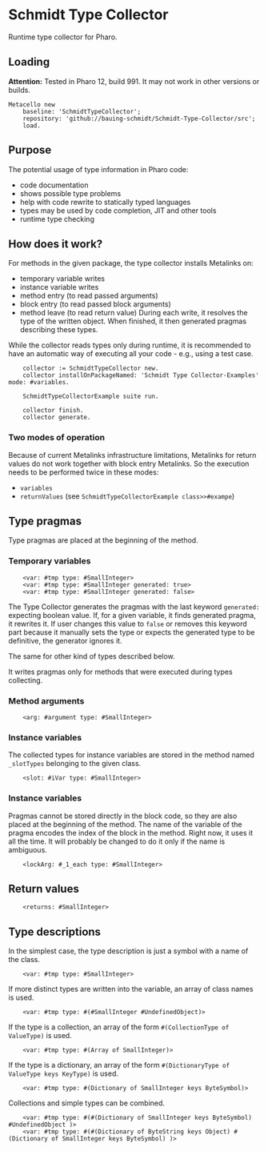 # Schmidt Type Collector

Runtime type collector for Pharo.

## Loading

**Attention:** Tested in Pharo 12, build 991. It may not work in other versions or builds.

```smalltalk
Metacello new
    baseline: 'SchmidtTypeCollector';
    repository: 'github://bauing-schmidt/Schmidt-Type-Collector/src';
    load.
```

## Purpose

The potential usage of type information in Pharo code:

- code documentation
- shows possible type problems
- help with code rewrite to statically typed languages
- types may be used by code completion, JIT and other tools
- runtime type checking

## How does it work?

For methods in the given package, the type collector installs Metalinks on:
- temporary variable writes
- instance variable writes
- method entry (to read passed arguments)
- block entry (to read passed block arguments)
- method leave (to read return value)
During each write, it resolves the type of the written object. When finished, it then generated pragmas describing these types.

While the collector reads types only during runtime, it is recommended to have an automatic way of executing all your code - e.g., using a test case. 

```smalltalk
	collector := SchmidtTypeCollector new.
	collector installOnPackageNamed: 'Schmidt Type Collector-Examples' mode: #variables.
	
	SchmidtTypeCollectorExample suite run.

	collector finish.
	collector generate.
```

### Two modes of operation

Because of current Metalinks infrastructure limitations, Metalinks for return values do not work together with block entry Metalinks. So the execution needs to be performed twice in these modes:
* `variables`
* `returnValues`
(see `SchmidtTypeCollectorExample class>>#exampe`)

 ## Type pragmas

Type pragmas are placed at the beginning of the method. 

### Temporary variables

```smalltalk
	<var: #tmp type: #SmallInteger>
	<var: #tmp type: #SmallInteger generated: true>
	<var: #tmp type: #SmallInteger generated: false>
```

The Type Collector generates the pragmas with the last keyword ```generated:``` expecting boolean value. If, for a given variable, it finds generated pragma, it rewrites it. If user changes this value to `false` or removes this keyword part because it manually sets the type or expects the generated type to be definitive, the generator ignores it. 

The same for other kind of types described below.

It writes pragmas only for methods that were executed during types collecting.

### Method arguments

```smalltalk
	<arg: #argument type: #SmallInteger>
```

### Instance variables

The collected types for instance variables are stored in the method named `_slotTypes` belonging to the given class.

```smalltalk
	<slot: #iVar type: #SmallInteger>
```

### Instance variables

Pragmas cannot be stored directly in the block code, so they are also placed at the beginning of the method. The name of the variable of the pragma encodes the index of the block in the method. Right now, it uses it all the time. It will probably be changed to do it only if the name is ambiguous.

```smalltalk
	<lockArg: #_1_each type: #SmallInteger>
```

## Return values

```smalltalk
	<returns: #SmallInteger>
```

## Type descriptions

In the simplest case, the type description is just a symbol with a name of the class.

```smalltalk
    <var: #tmp type: #SmallInteger>
```

If more distinct types are written into the variable, an array of class names is used.

```smalltalk
    <var: #tmp type: #(#SmallInteger #UndefinedObject)>
```

If the type is a collection, an array of the form `#(CollectionType of ValueType)` is used.

```smalltalk
    <var: #tmp type: #(Array of SmallInteger)>
```

If the type is a dictionary, an array of the form `#(DictionaryType of ValueType keys KeyType)` is used.

```smalltalk
    <var: #tmp type: #(Dictionary of SmallInteger keys ByteSymbol)>
```

Collections and simple types can be combined.

```smalltalk
    <var: #tmp type: #(#(Dictionary of SmallInteger keys ByteSymbol) #UndefinedObject )>
    <var: #tmp type: #(#(Dictionary of ByteString keys Object) #(Dictionary of SmallInteger keys ByteSymbol) )>
```
